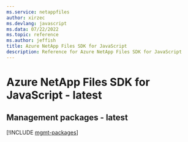 ```yaml
---
ms.service: netappfiles
author: xirzec
ms.devlang: javascript
ms.data: 07/22/2022
ms.topic: reference
ms.author: jeffish
title: Azure NetApp Files SDK for JavaScript
description: Reference for Azure NetApp Files SDK for JavaScript
---
```

# Azure NetApp Files SDK for JavaScript - latest

## Management packages - latest
[!INCLUDE [mgmt-packages](netapp-files-mgmt-index.md)]